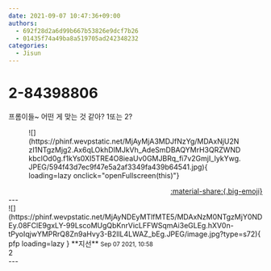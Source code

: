 ```yaml
---
date: 2021-09-07 10:47:36+09:00
authors:
  - 692f28d2a6d99b667b53826e9dcf7b26
  - 01435f74a49ba8a519705ad242348232
categories:
  - Jisun
---
```


# 2-84398806

<div class="post-container" markdown="1">
<div class="content-container md-sidebar__scrollwrap" markdown="1">

프롬이들~ 어떤 게 맞는 것 같아? 1또는 2? 
<figure markdown="1">
![](https://phinf.wevpstatic.net/MjAyMjA3MDJfNzYg/MDAxNjU2NzI1NTgzMjg2.Ax6qLOkhDIMJkVh_AdeSmDBAQYMrH3QRZWNDkbclOd0g.f1kYs0XI5TRE4O8ieaUv0GMJBRq_fi7v2GmjI_IykYwg.JPEG/594f43d7ec9f47e5a2af3349fa439b64541.jpg){ loading=lazy onclick="openFullscreen(this)"}
</figure>


</div>
</div>

<div style="text-align: right;" markdown="1">
<a href="https://weverse.io/fromis9/fanpost/2-84398806" style="text-align: right;">:material-share:{.big-emoji}</a>
</div>
---

<div class="comments-container md-sidebar__scrollwrap" markdown="1">
<div class="comment" markdown="1">
<div class='id-container' markdown="1">
![](https://phinf.wevpstatic.net/MjAyNDEyMTlfMTE5/MDAxNzM0NTgzMjY0NDEy.08FClE9gxLY-99LscoMUgQbKnrVicLFFWSqmAi3eGLEg.hXV0n-tPyoIqjwYMPRrQ8Zn9aHvy3-B2llL4LWAZ_bEg.JPEG/image.jpg?type=s72){ pfp loading=lazy }
**<span class="artist">지선</span>** <small>Sep 07 2021, 10:58</small><br>
</div>
<div class='comment-body' markdown="1">
2
</div>
</div>
</div>
---
